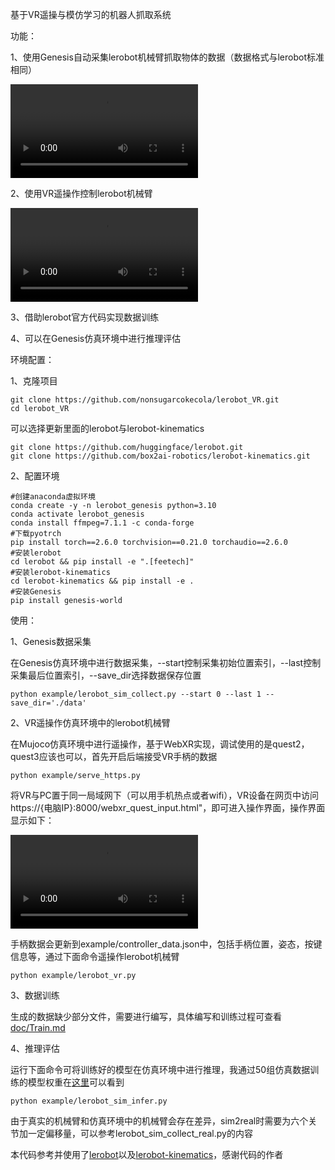 基于VR遥操与模仿学习的机器人抓取系统

功能：

1、使用Genesis自动采集lerobot机械臂抓取物体的数据（数据格式与lerobot标准相同）

<video src="./doc/episode_000000.mp4"></video>

2、使用VR遥操作控制lerobot机械臂

<video src="./doc/vr_tele.mp4"></video>

3、借助lerobot官方代码实现数据训练

4、可以在Genesis仿真环境中进行推理评估

环境配置：

1、克隆项目

```
git clone https://github.com/nonsugarcokecola/lerobot_VR.git
cd lerobot_VR
```

可以选择更新里面的lerobot与lerobot-kinematics

```
git clone https://github.com/huggingface/lerobot.git
git clone https://github.com/box2ai-robotics/lerobot-kinematics.git
```

2、配置环境

```
#创建anaconda虚拟环境
conda create -y -n lerobot_genesis python=3.10
conda activate lerobot_genesis
conda install ffmpeg=7.1.1 -c conda-forge
#下载pyotrch
pip install torch==2.6.0 torchvision==0.21.0 torchaudio==2.6.0
#安装lerobot
cd lerobot && pip install -e ".[feetech]"
#安装lerobot-kinematics
cd lerobot-kinematics && pip install -e .
#安装Genesis
pip install genesis-world
```

使用：

1、Genesis数据采集

在Genesis仿真环境中进行数据采集，--start控制采集初始位置索引，--last控制采集最后位置索引，--save_dir选择数据保存位置

```
python example/lerobot_sim_collect.py --start 0 --last 1 --save_dir='./data'
```

2、VR遥操作仿真环境中的lerobot机械臂

在Mujoco仿真环境中进行遥操作，基于WebXR实现，调试使用的是quest2，quest3应该也可以，首先开启后端接受VR手柄的数据

```
python example/serve_https.py
```

将VR与PC置于同一局域网下（可以用手机热点或者wifi），VR设备在网页中访问https://{电脑IP}:8000/webxr_quest_input.html"，即可进入操作界面，操作界面显示如下：

<video src="./doc/视频1.mp4"></video>

手柄数据会更新到example/controller_data.json中，包括手柄位置，姿态，按键信息等，通过下面命令遥操作lerobot机械臂

```
python example/lerobot_vr.py
```

3、数据训练

生成的数据缺少部分文件，需要进行编写，具体编写和训练过程可查看[doc/Train.md](./doc/Train.md)

4、推理评估

运行下面命令可将训练好的模型在仿真环境中进行推理，我通过50组仿真数据训练的模型权重在[这里](https://)可以看到

```
python example/lerobot_sim_infer.py
```

由于真实的机械臂和仿真环境中的机械臂会存在差异，sim2real时需要为六个关节加一定偏移量，可以参考lerobot_sim_collect_real.py的内容

本代码参考并使用了[lerobot](https://github.com/huggingface/lerobot)以及[lerobot-kinematics](https://github.com/box2ai-robotics/lerobot-kinematics)，感谢代码的作者
